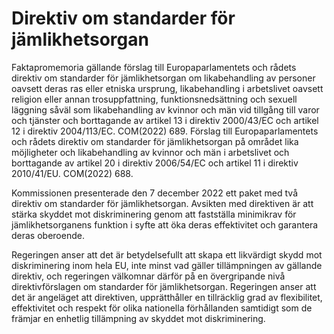 # Direktiv om standarder för jämlikhetsorgan

Faktapromemoria gällande förslag till Europaparlamentets och rådets direktiv om standarder för jämlikhetsorgan om likabehandling av personer oavsett deras ras eller etniska ursprung, likabehandling i arbetslivet oavsett religion eller annan trosuppfattning, funktionsnedsättning och sexuell läggning såväl som likabehandling av kvinnor och män vid tillgång till varor och tjänster och borttagande av artikel 13 i direktiv 2000/43/EC och artikel 12 i direktiv 2004/113/EC. COM(2022) 689. Förslag till Europaparlamentets och rådets direktiv om standarder för jämlikhetsorgan på området lika möjligheter och likabehandling av kvinnor och
män i arbetslivet och borttagande av artikel 20 i direktiv 2006/54/EC och artikel
11 i direktiv 2010/41/EU. COM(2022) 688.

Kommissionen presenterade den 7 december 2022 ett paket med två direktiv om standarder för jämlikhetsorgan. Avsikten med direktiven är att stärka skyddet mot diskriminering genom att fastställa minimikrav för jämlikhetsorganens funktion i syfte att öka deras effektivitet och garantera deras oberoende.

Regeringen anser att det är betydelsefullt att skapa ett likvärdigt skydd mot diskriminering inom hela EU, inte minst vad gäller tillämpningen av gällande direktiv, och regeringen välkomnar därför på en övergripande nivå direktivförslagen om standarder för jämlikhetsorgan. Regeringen anser att det är angeläget att direktiven, upprätthåller en tillräcklig grad av flexibilitet, effektivitet och respekt för olika nationella förhållanden samtidigt som de främjar en enhetlig tillämpning av skyddet mot diskriminering.
